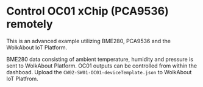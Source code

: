 Control OC01 xChip (PCA9536) remotely
=====================================

This is an advanced example utilizing BME280, PCA9536 and the WolkAbout IoT Platform.

BME280 data consisting of ambient temperature, humidity and pressure is sent to WolkAbout Platform.
OC01 outputs can be controlled from within the dashboad. 
Upload the `CW02-SW01-OC01-deviceTemplate.json` to WolkAbout IoT Platfrom.
